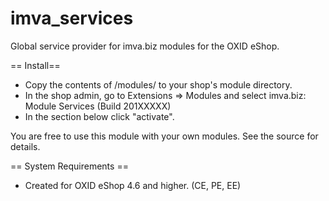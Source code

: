 imva_services
=============
Global service provider for imva.biz modules for the OXID eShop.

== Install==
*	Copy the contents of /modules/ to your shop's module directory.
*	In the shop admin, go to Extensions => Modules and select imva.biz: Module Services (Build 201XXXXX)
*	In the section below click "activate".

You are free to use this module with your own modules. See the source for details.


== System Requirements ==
*	Created for OXID eShop 4.6 and higher. (CE, PE, EE)